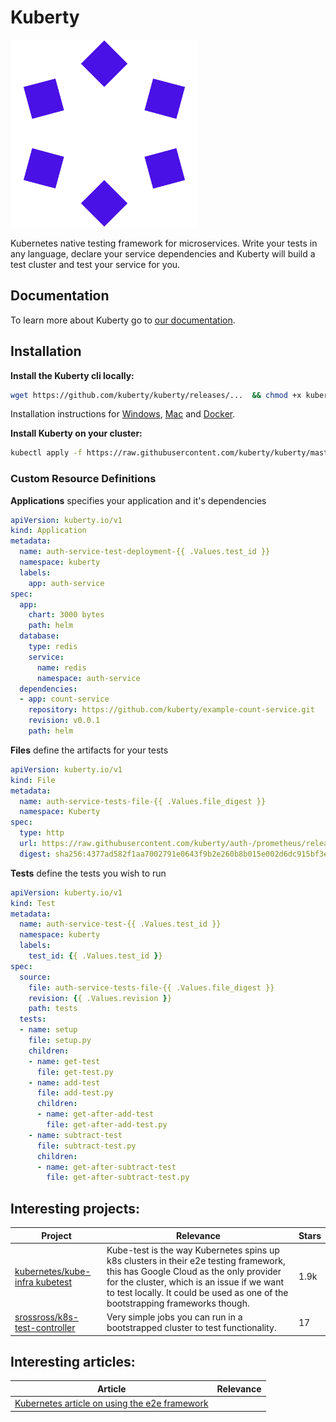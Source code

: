 # Kuberty
<img src="https://github.com/kuberty/kuberty/raw/master/logos/logo.png" width="300">

Kubernetes native testing framework for microservices. Write your tests in any language, declare your service dependencies and Kuberty will build a test cluster and test your service for you.


## Documentation
To learn more about Kuberty go to [our documentation](https://wiki.tcbv.be/en/ict/kubernetes/kuberty).

## Installation
**Install the Kuberty cli locally:**

```bash
wget https://github.com/kuberty/kuberty/releases/...  && chmod +x kuberty  && mv kuberty /bin/bash/kuberty
```

Installation instructions for [Windows](/docs/installation/windows), [Mac](/docs/installation/mac) and [Docker](/docs/installation/docker).

**Install Kuberty on your cluster:**
```bash
kubectl apply -f https://raw.githubusercontent.com/kuberty/kuberty/master/deploy/install-kuberty.yaml
```

### Custom Resource Definitions
**Applications** specifies your application and it's dependencies

```yaml
apiVersion: kuberty.io/v1
kind: Application
metadata:
  name: auth-service-test-deployment-{{ .Values.test_id }}
  namespace: kuberty
  labels:
    app: auth-service
spec:
  app:
    chart: 3000 bytes
    path: helm
  database:
    type: redis
    service:
      name: redis
      namespace: auth-service
  dependencies:
  - app: count-service
    repository: https://github.com/kuberty/example-count-service.git
    revision: v0.0.1
    path: helm
```
**Files** define the artifacts for your tests
```yaml
apiVersion: kuberty.io/v1
kind: File
metadata:
  name: auth-service-tests-file-{{ .Values.file_digest }}
  namespace: Kuberty
spec:
  type: http
  url: https://raw.githubusercontent.com/kuberty/auth-/prometheus/release-2.16/documentation/examples/prometheus.yml
  digest: sha256:4377ad582f1aa7002791e0643f9b2e260b8b015e002d6dc915bf3e4b10927f9e
```
**Tests** define the tests you wish to run

```yaml
apiVersion: kuberty.io/v1
kind: Test
metadata:
  name: auth-service-test-{{ .Values.test_id }}
  namespace: kuberty
  labels:
    test_id: {{ .Values.test_id }}
spec:
  source:
    file: auth-service-tests-file-{{ .Values.file_digest }}
    revision: {{ .Values.revision }}
    path: tests
  tests:
  - name: setup
    file: setup.py
    children:
    - name: get-test
      file: get-test.py
    - name: add-test
      file: add-test.py
      children:
      - name: get-after-add-test
        file: get-after-add-test.py
    - name: subtract-test
      file: subtract-test.py
      children:
      - name: get-after-subtract-test
        file: get-after-subtract-test.py
```

## Interesting projects:
| Project | Relevance | Stars | 
| -- | -- | -- |
| [kubernetes/kube-infra kubetest](https://github.com/kubernetes/test-infra/blob/master/kubetest/README.md) | Kube-test is the way Kubernetes spins up k8s clusters in their e2e testing framework, this has Google Cloud as the only provider for the cluster, which is an issue if we want to test locally. It could be used as one of the bootstrapping frameworks though. | 1.9k
| [srossross/k8s-test-controller](https://srossross.github.io/k8s-test-controller/) | Very simple jobs you can run in a bootstrapped cluster to test functionality. | 17 |

## Interesting articles:
| Article | Relevance |
| ------- | --------- |
| [Kubernetes article on using the e2e framework](https://kubernetes.io/blog/2019/03/22/kubernetes-end-to-end-testing-for-everyone/) | 
